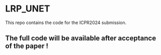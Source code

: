 # LRP_UNET

This repo contains the code for the ICPR2024 submission.

## The full code will be available after acceptance of the paper !